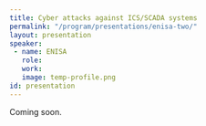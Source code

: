 ```yaml
---
title: Cyber attacks against ICS/SCADA systems
permalink: "/program/presentations/enisa-two/"
layout: presentation
speaker: 
 - name: ENISA
   role: 
   work: 
   image: temp-profile.png
id: presentation
---
```


Coming soon.